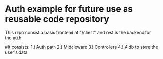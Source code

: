 # Auth example for future use as reusable code repository 
This repo consist a basic frontend at "/client" and rest is the backend for the auth.

#It consists:
1.) Auth path
2.) Middleware 
3.) Controllers
4.) A db to store the user's data
